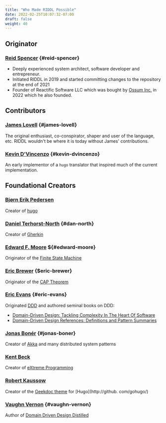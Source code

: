 ```yaml
---
title: "Who Made RIDDL Possible"
date: 2022-02-25T10:07:32-07:00
draft: false
weight: 40
---
```


## Originator

### [Reid Spencer](https://www.linkedin.com/in/reidspencer) {#reid-spencer}
* Deeply experienced system architect, software developer and entrepreneur. 
* Initiated RIDDL in 2019 and started committing changes to the repository 
  at the end of 2021
* Founder of Reactific Software LLC which was bought by
  [Ossum Inc.](https://ossum.biz/) in 2022 which he also founded. 

## Contributors

### [James Lovell](https://www.linkedin.com/in/jamestlovell/) {#james-lovell}
The original enthusiast, co-conspirator, shaper and user of the language, etc. 
RIDDL wouldn't be where it is today without James' contributions. 

### [Kevin D'Vincenzo](https://www.linkedin.com/in/kevindivincenzo/) {#kevin-dvincenzo}
An early implementor of a `hugo` translator that inspired much of the current 
implementation. 

## Foundational Creators

### [Bjørn Erik Pedersen](https://github.com/bep)
Creator of [hugo](https://github.com/gohugo/)

### [Daniel Terhorst-North](https://www.linkedin.com/in/danielterhorstnorth/) {#dan-north}
Creator of [Gherkin](https://cucumber.io/docs/gherkin/)

### [Edward F. Moore](https://en.wikipedia.org/wiki/Edward_F._Moore) ${#edward-moore}
Originator of the [Finite State Machine](https://en.wikipedia.org/wiki/Finite-state_machine)

### [Eric Brewer](https://www.linkedin.com/in/eric-brewer-1031254/) {$eric-brewer}
Originator of the [CAP Theorem](https://en.wikipedia.org/wiki/CAP_theorem)

### [Eric Evans](https://www.linkedin.com/in/ericevansddd/) {#eric-evans}
Originated [DDD](https://www.domainlanguage.com/) and authored seminal books
on DDD:
* [Domain-Driven Design: Tackling Complexity In The Heart Of Software](https://www.amazon.com/Domain-Driven-Design-Tackling-Complexity-Software/dp/0321125215/ref=pd_lpo_1?pd_rd_i=0321125215&psc=1)
* [Domain-Driven Design References: Definitions and Pattern Summaries](https://www.amazon.com/Domain-Driven-Design-Reference-Definitions-Summaries/dp/1457501198/ref=sr_1_1?crid=10W7DZB0JRODX&keywords=Domain+driven+design+reference&qid=1662835260&s=books&sprefix=domain+driven+design+reference%2Cstripbooks%2C58&sr=1-1) 

### [Jonas Bonér](https://www.linkedin.com/in/jonasboner/) {#jonas-boner}
Creator of [Akka](https://akka.io) and many distributed system patterns

### [Kent Beck](https://www.linkedin.com/in/kentbeck/)
Creator of [eXtreme Programming](http://www.extremeprogramming.org/)

### [Robert Kaussow](https://github.com/xoxys)
Creator of the [Geekdoc theme](https://geekdoc.de) for 
[Hugo](http://github. com/gohugo/)

### [Vaughn Vernon](https://www.linkedin.com/in/vaughnvernon/) {#vaughn-vernon}
Author of [Domain Driven Design Distilled](https://www.amazon.com/Domain-Driven-Design-Distilled-Vaughn-Vernon/dp/0134434420)

